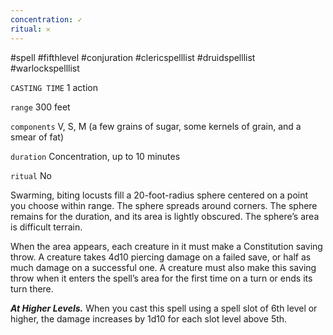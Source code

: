 ```yaml
---
concentration: ✓
ritual: 𐄂
---
```

#spell #fifthlevel #conjuration #clericspelllist #druidspelllist #warlockspelllist

`CASTING TIME`
1 action

`range`
300 feet

`components`
V, S, M (a few grains of sugar, some kernels of grain, and a smear of fat)

`duration`
Concentration, up to 10 minutes

`ritual`
No

Swarming, biting locusts fill a 20-foot-radius sphere centered on a point you choose within range. The sphere spreads around corners. The sphere remains for the duration, and its area is lightly obscured. The sphere’s area is difficult terrain.

When the area appears, each creature in it must make a Constitution saving throw. A creature takes 4d10 piercing damage on a failed save, or half as much damage on a successful one. A creature must also make this saving throw when it enters the spell’s area for the first time on a turn or ends its turn there.

**_At Higher Levels._** When you cast this spell using a spell slot of 6th level or higher, the damage increases by 1d10 for each slot level above 5th.